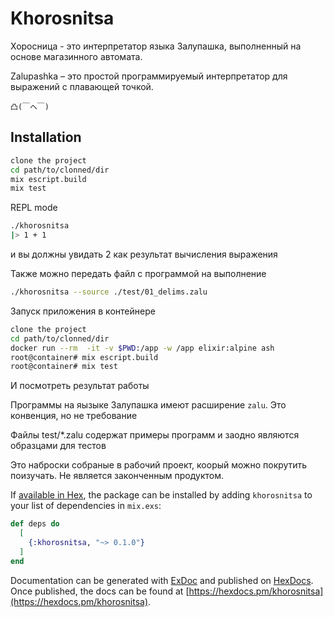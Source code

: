 # Khorosnitsa

Хоросница - это интерпретатор языка Залупашка, выполненный на основе магазинного автомата.

Zalupashka – это простой программируемый интерпретатор для выражений с плавающей точкой.

```text 
凸(￣ヘ￣)
```

## Installation

```bash
clone the project
cd path/to/clonned/dir
mix escript.build
mix test
```

REPL mode

```bash
./khorosnitsa
|> 1 + 1
```

и вы должны увидать 2 как результат вычисления выражения

Также можно передать файл с программой на выполнение

```bash
./khorosnitsa --source ./test/01_delims.zalu
```

Запуск приложения в контейнере

```sh
clone the project
cd path/to/clonned/dir
docker run --rm  -it -v $PWD:/app -w /app elixir:alpine ash
root@container# mix escript.build
root@container# mix test
```

И посмотреть результат работы

Программы на яызыке Залупашка имеют расширение `zalu`. Это конвенция, но не требование

Файлы test/*.zalu содержат примеры программ и заодно являются образцами для тестов

Это наброски собраные в рабочий проект, коорый можно покрутить поизучать.
Не является законченным продуктом.

If [available in Hex](https://hex.pm/docs/publish), the package can be installed
by adding `khorosnitsa` to your list of dependencies in `mix.exs`:

```elixir
def deps do
  [
    {:khorosnitsa, "~> 0.1.0"}
  ]
end
```

Documentation can be generated with [ExDoc](https://github.com/elixir-lang/ex_doc)
and published on [HexDocs](https://hexdocs.pm). Once published, the docs can
be found at [https://hexdocs.pm/khorosnitsa](https://hexdocs.pm/khorosnitsa).
